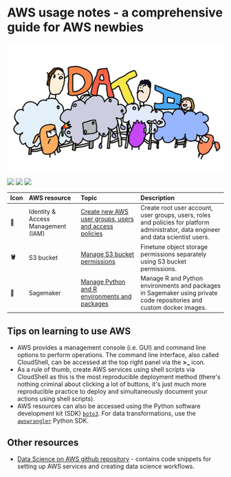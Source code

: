 # AWS usage notes - a comprehensive guide for AWS newbies    

![](./figures/readme_logo.jpg)

![](https://img.shields.io/badge/Language-Bash-blue) ![](https://img.shields.io/badge/Language-Python-blue) ![](https://img.shields.io/badge/Language-R-blue)    

| Icon | AWS resource | Topic | Description |
| :--- | :----------- | :---- | :---------- |
| :cowboy_hat_face: | Identity & Access Management (IAM) | [Create new AWS user groups, users and access policies](./chapters/iam_roles_and_access_policies.md) | Create root user account, user groups, users, roles and policies for platform administrator, data engineer and data scientist users. |     
| :bucket: | S3 bucket | [Manage S3 bucket permissions](./chapters/s3_access_policies.md) | Finetune object storage permissions separately using S3 bucket permissions. |    
| :notebook_with_decorative_cover: | Sagemaker | [Manage Python and R environments and packages](./chapters/sagemaker_environment_management.md) | Manage R and Python environments and packages in Sagemaker using private code repositories and custom docker images. |   

## Tips on learning to use AWS         

+ AWS provides a management console (i.e. GUI) and command line options to perform operations. The command line interface, also called CloudShell, can be accessed at the top right panel via the **>_** icon.   
+ As a rule of thumb, create AWS services using shell scripts via CloudShell as this is the most reproducible deployment method (there's nothing criminal about clicking a lot of buttons, it's just much more reproducible practice to deploy and simultaneously document your actions using shell scripts).      
+ AWS resources can also be accessed using the Python software development kit (SDK) [`boto3`](https://boto3.amazonaws.com/v1/documentation/api/latest/guide/quickstart.html). For data transformations, use the [`awswrangler`](https://aws-sdk-pandas.readthedocs.io/en/stable/) Python SDK.      

## Other resources    

+ [Data Science on AWS github repository](https://github.com/data-science-on-aws/data-science-on-aws) - contains code snippets for setting up AWS services and creating data science workflows.  